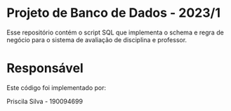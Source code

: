 # Projeto de Banco de Dados - 2023/1
Esse repositório contém o script SQL que implementa o schema e regra de negócio para o sistema de avaliação de disciplina e professor.

# Responsável
Este código foi implementado por:

Priscila Silva - 190094699
